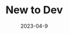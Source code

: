 ---
layout: resources-collection
title: New to Dev
sub-header: Introduction
intro: "A couple resources to help you kick of your software development journey!"
tile-image: new-to-dev.png
tile-image-alt: A screenshot of code, javascript in the theme of monokai
text-color: "#ffffff"
featured:
resources: [cssvocabulary, explain-git-d3, cssreference, css-hard-to-master]
date: 2023-04-9
---